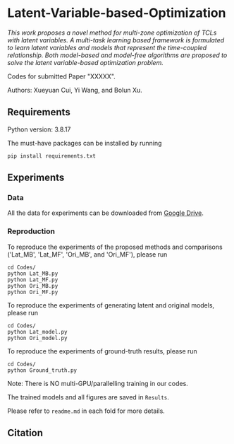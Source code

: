 # Latent-Variable-based-Optimization

_This work proposes a novel method for multi-zone optimization of TCLs with latent variables. A multi-task learning based framework is formulated to learn latent variables and models that represent the time-coupled relationship. Both model-based and model-free algorithms are proposed to solve the latent variable-based optimization problem._

Codes for submitted Paper "XXXXX".

Authors: Xueyuan Cui, Yi Wang, and Bolun Xu.

## Requirements
Python version: 3.8.17

The must-have packages can be installed by running
```
pip install requirements.txt
```

## Experiments
### Data
All the data for experiments can be downloaded from [Google Drive](https://drive.google.com/drive/folders/1U4RE0EGJgCrL_LJvFmMf_LiXID7o4P38?usp=sharing).

### Reproduction
To reproduce the experiments of the proposed methods and comparisons ('Lat_MB', 'Lat_MF', 'Ori_MB', and 'Ori_MF'), please run
```
cd Codes/
python Lat_MB.py
python Lat_MF.py
python Ori_MB.py
python Ori_MF.py
```
To reproduce the experiments of generating latent and original models, please run
```
cd Codes/
python Lat_model.py
python Ori_model.py
```
To reproduce the experiments of ground-truth results, please run
```
cd Codes/
python Ground_truth.py
```
Note: There is NO multi-GPU/parallelling training in our codes. 

The trained models and all figures are saved in ```Results```.

Please refer to ```readme.md``` in each fold for more details.

## Citation
```
```
